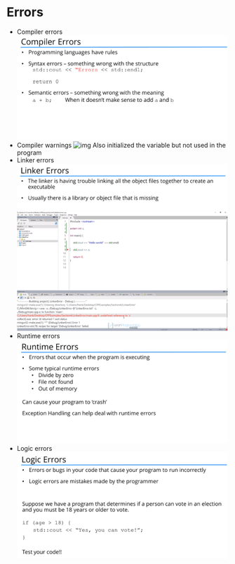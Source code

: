 # Errors

- Compiler errors
  ![img](./images/1_compiler_errors.png)
- Compiler warnings
  ![img](./images/2_compiler_warnings)
  Also initialized the variable but not used in the program
- Linker errors
  ![img](./images/3_a_linker_error.png)
  ![img2](./images/3_b_linker_error.png)
- Runtime errors
  ![img](./images/4_runtime_error.png)
- Logic errors
  ![img](./images/5_a_logic_error.png)
